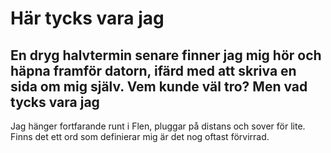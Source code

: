 Här tycks vara jag
==================
En dryg halvtermin senare finner jag mig hör och häpna framför datorn, ifärd med att skriva en sida om mig själv. Vem kunde väl tro?
Men vad tycks vara jag
----------------------
Jag hänger fortfarande runt i Flen, pluggar på distans och sover för lite. Finns det ett ord som definierar mig är det nog oftast förvirrad.